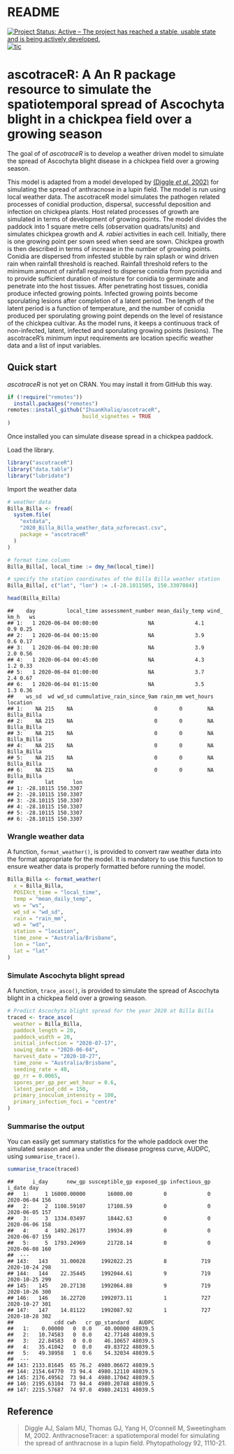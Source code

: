 README
================

[![Project Status: Active – The project has reached a stable, usable
state and is being actively
developed.](https://www.repostatus.org/badges/latest/active.svg)](https://www.repostatus.org/#active)
[![tic](https://github.com/IhsanKhaliq/ascotraceR/actions/workflows/tic.yml/badge.svg)](https://github.com/IhsanKhaliq/ascotraceR/actions/workflows/tic.yml)

# ascotraceR: A An R package resource to simulate the spatiotemporal spread of Ascochyta blight in a chickpea field over a growing season

The goal of of *ascotraceR* is to develop a weather driven model to simulate the
spread of Ascochyta blight disease in a chickpea field over a growing season.

This model is adapted from a model developed by [(Diggle *et al.*
2002)](https://doi.org/10.1094/PHYTO.2002.92.10.1110) for simulating the spread
of anthracnose in a lupin field. The model is run using local weather data. The
ascotraceR model simulates the pathogen related processes of conidial
production, dispersal, successful deposition and infection on chickpea plants.
Host related processes of growth are simulated in terms of development of
growing points. The model divides the paddock into 1 square metre cells
(observation quadrats/units) and simulates chickpea growth and _A. rabiei_
activities in each cell. Initially, there is one growing point per sown seed
when seed are sown. Chickpea growth is then described in terms of increase in
the number of growing points. Conidia are dispersed from infested stubble by
rain splash or wind driven rain when rainfall threshold is reached. Rainfall
threshold refers to the minimum amount of rainfall required to disperse conidia
from pycnidia and to provide sufficient duration of moisture for conidia to
germinate and penetrate into the host tissues. After penetrating host tissues,
conidia produce infected growing points. Infected growing points become
sporulating lesions after completion of a latent period. The length of the
latent period is a function of temperature, and the number of conidia produced
per sporulating growing point depends on the level of resistance of the chickpea
cultivar.
As the model runs, it keeps a continuous track of non-infected, latent, infected
and sporulating growing points (lesions). The ascotraceR’s minimum input
requirements are location specific weather data and a list of input variables.

## Quick start

*ascotraceR* is not yet on CRAN. You may install it from GitHub this
way.

``` r
if (!require("remotes"))
  install.packages("remotes")
remotes::install_github("IhsanKhaliq/ascotraceR",
                        build_vignettes = TRUE
)
```

Once installed you can simulate disease spread in a chickpea paddock.

Load the library.

``` r
library("ascotraceR")
library("data.table")
library("lubridate")
```

Import the weather data

``` r
# weather data
Billa_Billa <- fread(
  system.file(
    "extdata",
    "2020_Billa_Billa_weather_data_ozforecast.csv",
    package = "ascotraceR"
  )
)

# format time column
Billa_Billa[, local_time := dmy_hm(local_time)]

# specify the station coordinates of the Billa Billa weather station
Billa_Billa[, c("lat", "lon") := .(-28.1011505, 150.3307084)]

head(Billa_Billa)
```

    ##    day          local_time assessment_number mean_daily_temp wind_ km_h   ws
    ## 1:   1 2020-06-04 00:00:00                NA             4.1        0.9 0.25
    ## 2:   1 2020-06-04 00:15:00                NA             3.9        0.6 0.17
    ## 3:   1 2020-06-04 00:30:00                NA             3.9        2.0 0.56
    ## 4:   1 2020-06-04 00:45:00                NA             4.3        1.2 0.33
    ## 5:   1 2020-06-04 01:00:00                NA             3.7        2.4 0.67
    ## 6:   1 2020-06-04 01:15:00                NA             3.5        1.3 0.36
    ##    ws_sd  wd wd_sd cummulative_rain_since_9am rain_mm wet_hours    location
    ## 1:    NA 215    NA                          0       0        NA Billa_Billa
    ## 2:    NA 215    NA                          0       0        NA Billa_Billa
    ## 3:    NA 215    NA                          0       0        NA Billa_Billa
    ## 4:    NA 215    NA                          0       0        NA Billa_Billa
    ## 5:    NA 215    NA                          0       0        NA Billa_Billa
    ## 6:    NA 215    NA                          0       0        NA Billa_Billa
    ##          lat      lon
    ## 1: -28.10115 150.3307
    ## 2: -28.10115 150.3307
    ## 3: -28.10115 150.3307
    ## 4: -28.10115 150.3307
    ## 5: -28.10115 150.3307
    ## 6: -28.10115 150.3307

### Wrangle weather data

A function, `format_weather()`, is provided to convert raw weather data
into the format appropriate for the model. It is mandatory to use this
function to ensure weather data is properly formatted before running the
model.

``` r
Billa_Billa <- format_weather(
  x = Billa_Billa,
  POSIXct_time = "local_time",
  temp = "mean_daily_temp",
  ws = "ws",
  wd_sd = "wd_sd",
  rain = "rain_mm",
  wd = "wd",
  station = "location",
  time_zone = "Australia/Brisbane",
  lon = "lon",
  lat = "lat"
)
```

### Simulate Ascochyta blight spread

A function, `trace_asco()`, is provided to simulate the spread of
Ascochyta blight in a chickpea field over a growing season.

``` r
# Predict Ascochyta blight spread for the year 2020 at Billa Billa
traced <- trace_asco(
  weather = Billa_Billa,
  paddock_length = 20,
  paddock_width = 20,
  initial_infection = "2020-07-17",
  sowing_date = "2020-06-04",
  harvest_date = "2020-10-27",
  time_zone = "Australia/Brisbane",
  seeding_rate = 40,
  gp_rr = 0.0065,
  spores_per_gp_per_wet_hour = 0.6,
  latent_period_cdd = 150,
  primary_inoculum_intensity = 100,
  primary_infection_foci = "centre"
)
```

### Summarise the output

You can easily get summary statistics for the whole paddock over the
simulated season and area under the disease progress curve, AUDPC, using
`summarise_trace()`.

``` r
summarise_trace(traced)
```

    ##      i_day      new_gp susceptible_gp exposed_gp infectious_gp     i_date day
    ##   1:     1 16000.00000       16000.00          0             0 2020-06-04 156
    ##   2:     2  1108.59107       17108.59          0             0 2020-06-05 157
    ##   3:     3  1334.03497       18442.63          0             0 2020-06-06 158
    ##   4:     4  1492.26177       19934.89          0             0 2020-06-07 159
    ##   5:     5  1793.24969       21728.14          0             0 2020-06-08 160
    ##  ---                                                                         
    ## 143:   143    31.00028     1992022.25          8           719 2020-10-24 298
    ## 144:   144    22.35445     1992044.61          9           719 2020-10-25 299
    ## 145:   145    20.27138     1992064.88          9           719 2020-10-26 300
    ## 146:   146    16.22720     1992073.11          1           727 2020-10-27 301
    ## 147:   147    14.81122     1992087.92          1           727 2020-10-28 302
    ##             cdd cwh   cr gp_standard   AUDPC
    ##   1:    0.00000   0  0.0    40.00000 48039.5
    ##   2:   10.74583   0  0.0    42.77148 48039.5
    ##   3:   22.84583   0  0.0    46.10657 48039.5
    ##   4:   35.41042   0  0.0    49.83722 48039.5
    ##   5:   49.38958   1  0.6    54.32034 48039.5
    ##  ---                                        
    ## 143: 2133.81645  65 76.2  4980.06672 48039.5
    ## 144: 2154.64770  73 94.4  4980.12110 48039.5
    ## 145: 2176.49562  73 94.4  4980.17042 48039.5
    ## 146: 2195.63104  73 94.4  4980.20748 48039.5
    ## 147: 2215.57687  74 97.0  4980.24131 48039.5

## Reference

> Diggle AJ, Salam MU, Thomas GJ, Yang H, O’connell M, Sweetingham M,
> 2002. AnthracnoseTracer: a spatiotemporal model for simulating the
> spread of anthracnose in a lupin field. Phytopathology 92, 1110-21.
